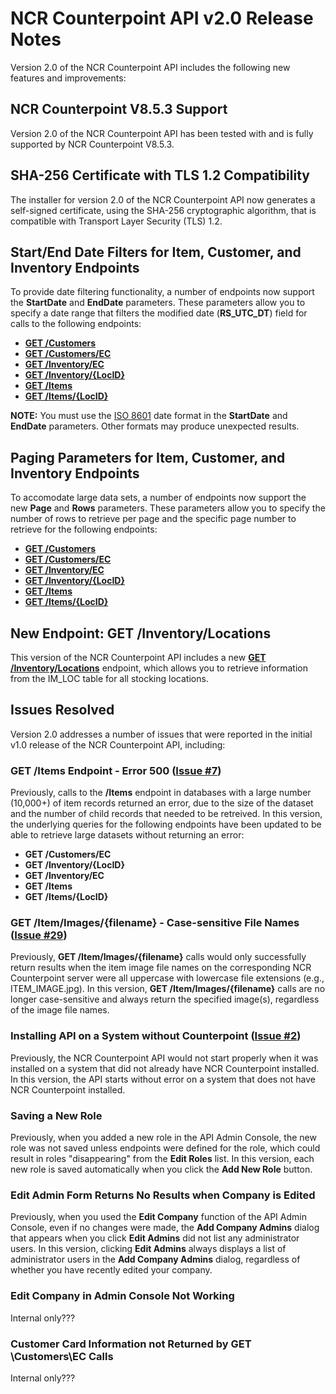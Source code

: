 # NCR Counterpoint API v2.0 Release Notes
Version 2.0 of the NCR Counterpoint API includes the following new features and improvements:
## NCR Counterpoint V8.5.3 Support
Version 2.0 of the NCR Counterpoint API has been tested with and is fully supported by NCR Counterpoint V8.5.3.
## SHA-256 Certificate with TLS 1.2 Compatibility
The installer for version 2.0 of the NCR Counterpoint API now generates a self-signed certificate, using the SHA-256 cryptographic algorithm, that is compatible with Transport Layer Security (TLS) 1.2.
## Start/End Date Filters for Item, Customer, and Inventory Endpoints
To provide date filtering functionality, a number of endpoints now support the **StartDate** and **EndDate** parameters. These parameters allow you to specify a date range that filters the modified date (**RS_UTC_DT**) field for calls to the following endpoints:
- [**GET /Customers**](../Endpoints/GET_Customers.md)
- [**GET /Customers/EC**](../Endpoints/GET_Customers_EC.md)
- [**GET /Inventory/EC**](../Endpoints/GET_InventoryEC.md)
- [**GET /Inventory/{LocID}**](../Endpoints/GET_Inventory_ByLocation.md)
- [**GET /Items**](../Endpoints/GET_Items.md)
- [**GET /Items/{LocID}**](../Endpoints/GET_Items_ByLocation.md)

**NOTE:** You must use the [ISO 8601](https://en.wikipedia.org/wiki/ISO_8601) date format in the **StartDate** and **EndDate** parameters. Other formats may produce unexpected results.
## Paging Parameters for Item, Customer, and Inventory Endpoints
To accomodate large data sets, a number of endpoints now support the new **Page** and **Rows** parameters. These parameters allow you to specify the number of rows to retrieve per page and the specific page number to retrieve for the following endpoints:
- [**GET /Customers**](../Endpoints/GET_Customers.md)
- [**GET /Customers/EC**](../Endpoints/GET_Customers_EC.md)
- [**GET /Inventory/EC**](../Endpoints/GET_InventoryEC.md)
- [**GET /Inventory/{LocID}**](../Endpoints/GET_Inventory_ByLocation.md)
- [**GET /Items**](../Endpoints/GET_Items.md)
- [**GET /Items/{LocID}**](../Endpoints/GET_Items_ByLocation.md)
## New Endpoint: GET /Inventory/Locations
This version of the NCR Counterpoint API includes a new [**GET /Inventory/Locations**](../Endpoints/GET_InventoryLocations.md) endpoint, which allows you to retrieve information from the IM_LOC table for all stocking locations.
## Issues Resolved
Version 2.0 addresses a number of issues that were reported in the initial v1.0 release of the NCR Counterpoint API, including:
### GET /Items Endpoint - Error 500 ([Issue #7](https://github.com/NCRCounterpointAPI/APIGuide/issues/7 ))
Previously, calls to the **/Items** endpoint in databases with a large number (10,000+) of item records returned an error, due to the size of the dataset and the number of child records that needed to be retreived.
In this version, the underlying queries for the following endpoints have been updated to be able to retrieve large datasets without returning an error: 
- **GET /Customers/EC**
- **GET /Inventory/{LocID}**
- **GET /Inventory/EC**
- **GET /Items**
- **GET /Items/{LocID}**
### GET /Item/Images/{filename} - Case-sensitive File Names ([Issue #29](https://github.com/NCRCounterpointAPI/APIGuide/issues/29))
Previously, **GET /Item/Images/{filename}** calls would only successfully return results when the item image file names on the corresponding NCR Counterpoint server were all uppercase with lowercase file extensions (e.g., ITEM_IMAGE.jpg).
In this version, **GET /Item/Images/{filename}** calls are no longer case-sensitive and always return the specified image(s), regardless of the image file names.
### Installing API on a System without Counterpoint ([Issue #2](https://github.com/NCRCounterpointAPI/APIGuide/issues/2))
Previously, the NCR Counterpoint API would not start properly when it was installed on a system that did not already have NCR Counterpoint installed.
In this version, the API starts without error on a system that does not have NCR Counterpoint installed.
### Saving a New Role
Previously, when you added a new role in the API Admin Console, the new role was not saved unless endpoints were defined for the role, which could result in roles "disappearing" from the **Edit Roles** list.
In this version, each new role is saved automatically when you click the **Add New Role** button.
### Edit Admin Form Returns No Results when Company is Edited
Previously, when you used the **Edit Company** function of the API Admin Console, even if no changes were made, the **Add Company Admins** dialog that appears when you click **Edit Admins** did not list any administrator users.
In this version, clicking **Edit Admins** always displays a list of administrator users in the **Add Company Admins** dialog, regardless of whether you have recently edited your company.
### Edit Company in Admin Console Not Working
Internal only???
### Customer Card Information not Returned by GET \Customers\EC Calls
Internal only???
